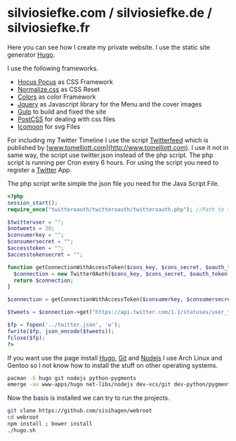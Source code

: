 # silviosiefke.com / silviosiefke.de / silviosiefke.fr

Here you can see how I create my private website. I use the static site generator [Hugo](https://gohugo.io "The world’s fastest framework for building websites").

I use the following frameworks.

* [Hocus Pocus](https://github.com/bkzl/hocus-pocus "Universal and lightweight stylesheet starter kit") as CSS Framework
* [Normalize.css](https://github.com/necolas/normalize.css "A modern, HTML5-ready alternative to CSS resets") as CSS Reset
* [Colors](http://clrs.cc "A nicer color palette for the web.") as color Framework
* [Jquery](http://jquery.com) as Javascript library for the Menu and the cover images
* [Gulp](https://gulpjs.com "Automate and enhance your workflow") to build and fixed the site
* [PostCSS](http://postcss.org "A tool for transforming CSS with JavaScript") for dealing with css files
* [Icomoon](https://icomoon.io) for svg Files

For including my Twitter Timeline I use the script [Twitterfeed](https://tomelliott.com/demos/jquery-twitter-feed/js/twitterfeed.js) which is published by [www.tomelliott.com](http://www.tomelliott.com). I use it not in same way, the script use twitter.json instead of the php script. The php script is running per Cron every 6 hours. For using the script you need to register a [Twitter](https://apps.twitter.com) App.

The php script write simple the json file you need for the Java Script File. 

```php
<?php
session_start();
require_once("twitteroauth/twitteroauth/twitteroauth.php"); //Path to twitteroauth library

$twitteruser = "";
$notweets = 30;
$consumerkey = "";
$consumersecret = "";
$accesstoken = "";
$accesstokensecret = "";

function getConnectionWithAccessToken($cons_key, $cons_secret, $oauth_token, $oauth_token_secret) {
  $connection = new TwitterOAuth($cons_key, $cons_secret, $oauth_token, $oauth_token_secret);
  return $connection;
}

$connection = getConnectionWithAccessToken($consumerkey, $consumersecret, $accesstoken, $accesstokensecret);

$tweets = $connection->get("https://api.twitter.com/1.1/statuses/user_timeline.json?screen_name=".$twitteruser."&count=".$notweets);

$fp = fopen('../twitter.json', 'w');
fwrite($fp, json_encode($tweets));
fclose($fp);
?>
```


If you want use the page install [Hugo](https://gohugo.io "The world’s fastest framework for building websites"), [Git](https://www.git-scm.com/ "distributed VCS designed for speed and efficiency") and [Nodejs](https://nodejs.org/en/) I use Arch Linux and Gentoo so I not know how to install the stuff on other operating systems. 

```bash
pacman -S hugo git nodejs python-pygments
emerge -av www-apps/hugo net-libs/nodejs dev-vcs/git dev-python/pygments
```

Now the basis is installed we can try to run the projects.

```bash
git clone https://github.com/sisihagen/webroot
cd webroot
npm install ; bower install
./hugo.sh 
```


